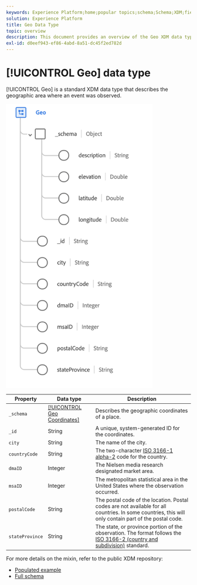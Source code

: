 ```yaml
---
keywords: Experience Platform;home;popular topics;schema;Schema;XDM;fields;schemas;Schemas;geo;datatype;data-type;data type;
solution: Experience Platform
title: Geo Data Type
topic: overview
description: This document provides an overview of the Geo XDM data type.
exl-id: d0eef943-ef86-4abd-8a51-dc45f2ed782d
---
```

# [!UICONTROL Geo] data type

[!UICONTROL Geo] is a standard XDM data type that describes the geographic area where an event was observed.

<img src='../images/data-types/geo.png' width=400 /><br />

| Property | Data type | Description |
| --- | --- | --- |
| `_schema` | [[!UICONTROL Geo Coordinates]](./geo-coordinates.md) | Describes the geographic coordinates of a place. |
| `_id` | String | A unique, system-generated ID for the coordinates. |
| `city` | String | The name of the city. |
| `countryCode` | String | The two-character <a href="https://datahub.io/core/country-list">ISO 3166-1 alpha-2</a> code for the country. |
| `dmaID` | Integer | The Nielsen media research designated market area. |
| `msaID` | Integer | The metropolitan statistical area in the United States where the observation occurred. |
| `postalCode` | String | The postal code of the location. Postal codes are not available for all countries. In some countries, this will only contain part of the postal code. |
| `stateProvince` | String | The state, or province portion of the observation. The format follows the [ISO 3166-2 (country and subdivision)](http://www.unece.org/cefact/locode/subdivisions.html) standard. |

For more details on the mixin, refer to the public XDM repository:

* [Populated example](https://github.com/adobe/xdm/blob/master/components/datatypes/geo.example.1.json)
* [Full schema](https://github.com/adobe/xdm/blob/master/components/datatypes/geo.schema.json)
